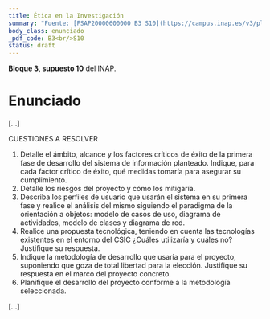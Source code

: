 ```yaml
---
title: Ética en la Investigación
summary: "Fuente: [FSAP20000600000 B3 S10](https://campus.inap.es/v3/pluginfile.php/1664912/mod_folder/content/0/B3%20C4%20MARIAM%20DOBON.pdf) ([Solución](https://campus.inap.es/v3/pluginfile.php/1664912/mod_folder/content/0/B3%20C4%20MARIAM%20DOBON%20SOLUCION.pdf))"
body_class: enunciado
_pdf_code: B3<br/>S10
status: draft
---
```


**Bloque 3, supuesto 10** del INAP.

# Enunciado

[...]

CUESTIONES A RESOLVER
1. Detalle el ámbito, alcance y los factores críticos de éxito de la primera fase de desarrollo del sistema de información planteado. Indique, para cada factor crítico de éxito, qué medidas tomaría para asegurar su cumplimiento.
2. Detalle los riesgos del proyecto y cómo los mitigaría.
3. Describa los perfiles de usuario que usarán el sistema en su primera fase y realice el análisis del mismo siguiendo el paradigma de la orientación a objetos: modelo de casos de uso, diagrama de actividades, modelo de clases y diagrama de red.
4. Realice una propuesta tecnológica, teniendo en cuenta las tecnologías existentes en el entorno del CSIC ¿Cuáles utilizaría y cuáles no? Justifique su respuesta.
5. Indique la metodología de desarrollo que usaría para el proyecto, suponiendo que goza de total libertad para la elección. Justifique su respuesta en el marco del proyecto concreto.
6. Planifique el desarrollo del proyecto conforme a la metodología seleccionada.

[...]
